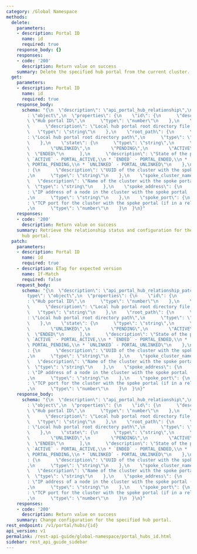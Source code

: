 ```yaml
---
category: /Global Namespace
methods:
  delete:
    parameters:
    - description: Portal ID
      name: id
      required: true
    response_body: {}
    responses:
    - code: '200'
      description: Return value on success
    summary: Delete the specified hub portal from the current cluster.
  get:
    parameters:
    - description: Portal ID
      name: id
      required: true
    response_body:
      schema: "{\n  \"description\": \"api_portal_hub_relationship\",\n  \"type\"\
        : \"object\",\n  \"properties\": {\n    \"id\": {\n      \"description\":\
        \ \"Hub portal ID\",\n      \"type\": \"number\"\n    },\n    \"root\": {\n\
        \      \"description\": \"Local hub portal root directory file ID\",\n   \
        \   \"type\": \"string\"\n    },\n    \"root_path\": {\n      \"description\"\
        : \"Local hub portal root directory path\",\n      \"type\": \"string\"\n\
        \    },\n    \"state\": {\n      \"type\": \"string\",\n      \"enum\": [\n\
        \        \"UNLINKED\",\n        \"PENDING\",\n        \"ACTIVE\",\n      \
        \  \"ENDED\"\n      ],\n      \"description\": \"State of the portal:\\n *\
        \ `ACTIVE` - PORTAL_ACTIVE,\\n * `ENDED` - PORTAL_ENDED,\\n * `PENDING` -\
        \ PORTAL_PENDING,\\n * `UNLINKED` - PORTAL_UNLINKED\"\n    },\n    \"spoke_cluster_uuid\"\
        : {\n      \"description\": \"UUID of the cluster with the spoke portal\"\
        ,\n      \"type\": \"string\"\n    },\n    \"spoke_cluster_name\": {\n   \
        \   \"description\": \"Name of the cluster with the spoke portal\",\n    \
        \  \"type\": \"string\"\n    },\n    \"spoke_address\": {\n      \"description\"\
        : \"IP address of a node in the cluster with the spoke portal (if in a relationship)\"\
        ,\n      \"type\": \"string\"\n    },\n    \"spoke_port\": {\n      \"description\"\
        : \"TCP port for the cluster with the spoke portal (if in a relationship)\"\
        ,\n      \"type\": \"number\"\n    }\n  }\n}"
    responses:
    - code: '200'
      description: Return value on success
    summary: Retrieve the relationship status and configuration for the specified
      hub portal.
  patch:
    parameters:
    - description: Portal ID
      name: id
      required: true
    - description: ETag for expected version
      name: If-Match
      required: false
    request_body:
      schema: "{\n  \"description\": \"api_portal_hub_relationship_patch\",\n  \"\
        type\": \"object\",\n  \"properties\": {\n    \"id\": {\n      \"description\"\
        : \"Hub portal ID\",\n      \"type\": \"number\"\n    },\n    \"root\": {\n\
        \      \"description\": \"Local hub portal root directory file ID\",\n   \
        \   \"type\": \"string\"\n    },\n    \"root_path\": {\n      \"description\"\
        : \"Local hub portal root directory path\",\n      \"type\": \"string\"\n\
        \    },\n    \"state\": {\n      \"type\": \"string\",\n      \"enum\": [\n\
        \        \"UNLINKED\",\n        \"PENDING\",\n        \"ACTIVE\",\n      \
        \  \"ENDED\"\n      ],\n      \"description\": \"State of the portal:\\n *\
        \ `ACTIVE` - PORTAL_ACTIVE,\\n * `ENDED` - PORTAL_ENDED,\\n * `PENDING` -\
        \ PORTAL_PENDING,\\n * `UNLINKED` - PORTAL_UNLINKED\"\n    },\n    \"spoke_cluster_uuid\"\
        : {\n      \"description\": \"UUID of the cluster with the spoke portal\"\
        ,\n      \"type\": \"string\"\n    },\n    \"spoke_cluster_name\": {\n   \
        \   \"description\": \"Name of the cluster with the spoke portal\",\n    \
        \  \"type\": \"string\"\n    },\n    \"spoke_address\": {\n      \"description\"\
        : \"IP address of a node in the cluster with the spoke portal (if in a relationship)\"\
        ,\n      \"type\": \"string\"\n    },\n    \"spoke_port\": {\n      \"description\"\
        : \"TCP port for the cluster with the spoke portal (if in a relationship)\"\
        ,\n      \"type\": \"number\"\n    }\n  }\n}"
    response_body:
      schema: "{\n  \"description\": \"api_portal_hub_relationship\",\n  \"type\"\
        : \"object\",\n  \"properties\": {\n    \"id\": {\n      \"description\":\
        \ \"Hub portal ID\",\n      \"type\": \"number\"\n    },\n    \"root\": {\n\
        \      \"description\": \"Local hub portal root directory file ID\",\n   \
        \   \"type\": \"string\"\n    },\n    \"root_path\": {\n      \"description\"\
        : \"Local hub portal root directory path\",\n      \"type\": \"string\"\n\
        \    },\n    \"state\": {\n      \"type\": \"string\",\n      \"enum\": [\n\
        \        \"UNLINKED\",\n        \"PENDING\",\n        \"ACTIVE\",\n      \
        \  \"ENDED\"\n      ],\n      \"description\": \"State of the portal:\\n *\
        \ `ACTIVE` - PORTAL_ACTIVE,\\n * `ENDED` - PORTAL_ENDED,\\n * `PENDING` -\
        \ PORTAL_PENDING,\\n * `UNLINKED` - PORTAL_UNLINKED\"\n    },\n    \"spoke_cluster_uuid\"\
        : {\n      \"description\": \"UUID of the cluster with the spoke portal\"\
        ,\n      \"type\": \"string\"\n    },\n    \"spoke_cluster_name\": {\n   \
        \   \"description\": \"Name of the cluster with the spoke portal\",\n    \
        \  \"type\": \"string\"\n    },\n    \"spoke_address\": {\n      \"description\"\
        : \"IP address of a node in the cluster with the spoke portal (if in a relationship)\"\
        ,\n      \"type\": \"string\"\n    },\n    \"spoke_port\": {\n      \"description\"\
        : \"TCP port for the cluster with the spoke portal (if in a relationship)\"\
        ,\n      \"type\": \"number\"\n    }\n  }\n}"
    responses:
    - code: '200'
      description: Return value on success
    summary: Change configuration for the specified hub portal.
rest_endpoint: /v1/portal/hubs/{id}
api_version: v1
permalink: /rest-api-guide/global-namespace/portal_hubs_id.html
sidebar: rest_api_guide_sidebar
---
```

